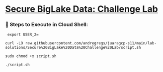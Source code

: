 # [Secure BigLake Data: Challenge Lab](https://www.cloudskillsboost.google/focuses/64458?parent=catalog)


### 🚀 **Steps to Execute in Cloud Shell:** 

```
 export USER_2=
```
```
curl -LO raw.githubusercontent.com/andregregs/juaragcp-s11/main/lab-solutions/Secure%20BigLake%20Data%20Challenge%20Lab/script.sh

sudo chmod +x script.sh

./script.sh

```